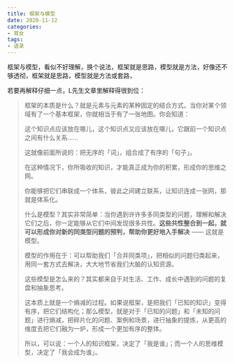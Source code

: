 ```yaml
---
title: 框架与模型
date: 2020-11-12
categories:
- 育女
tags:
- 语录
---
```


框架与模型，看似不好理解，换个说法，框架就是思路，模型就是方法，好像还不够透彻，框架就是思路，模型就是方法或套路，

若要再解释仔细一点，L先生文章里解释得很到位：

> 框架的本质是什么？就是元素与元素的某种固定的结合方式。当你对某个领域有了一个基本框架，你就相当于有了一张地图。你会知道：
>
> 这个知识点应该放在哪儿，这个知识点又应该放在哪儿，它跟前一个知识点之间有什么关系……
>
> 
>
> 这就像前面所说的：把无序的「词」，组合成了有序的「句子」。
>
> 
>
> 在这种情况下，你所吸收的知识，才能真正成为你的积累，形成你的思维之网。
>
> 你能够把它们串联成一个体系，彼此之间建立联系，让知识连成一张网，那就是体系化。
>
> 什么是模型？其实非常简单：当你遇到许许多多同类型的问题，理解和解决它们之后，你一定能够从它们中间发现很多共性。**这些共性整合到一起，就可以形成你对新的同类型问题的预判，帮助你更好地入手解决** —— 这就是模型。
>
> 模型的作用在于：可以帮助我们「合并同类项」，把相似的问题归类起来，用同一套方式去解决，大大地节省我们大脑的认知资源。
>
> 这些模型是怎么来的？其实都来自于对生活、工作、成长中遇到的问题的复盘和抽象思考。
>
> 这本质上就是一个熵减的过程。如果说框架，是把我们「已知的知识」变得有序，把它们结构化；那么模型，就是对于「已知的问题」和「未知的问题」进行熵减，把碎片化的问题、案例和场景，进行抽象的提炼，从更高的维度去把它们融为一炉，形成一个更加有序的整体。
>
> 所以，可以说：一个人的知识框架，决定了「我是谁」；而一个人的思维模型，决定了「我会成为谁」。



